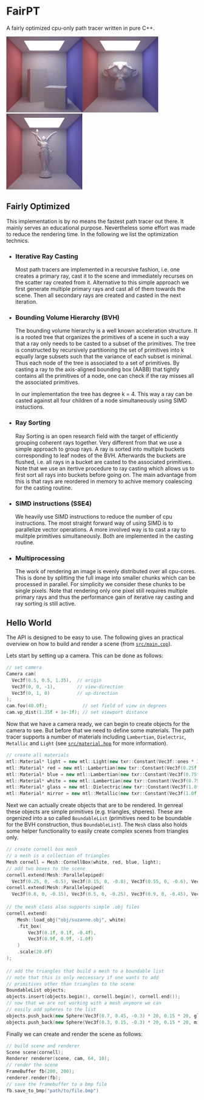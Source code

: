 # FairPT
A fairly optimized cpu-only path tracer written in pure C++.

![Cornell](img/cornell.bmp)![Suzanne](img/suzanne.bmp)![Lucy](img/lucy.bmp)

## Fairly Optimized

This implementation is by no means the fastest path tracer out there. It mainly serves an educational purpose. Nevertheless some effort was made to reduce the rendering time. In the following we list the optimization technics.

- ### Iterative Ray Casting
  Most path tracers are implemented in a recursive fashion, i.e. one creates a primary ray, cast it to the scene and immediately recurses on the scatter ray created from it. Alternative to this simple approach we first generate multiple primary rays and cast all of them towards the scene. Then all secondary rays are created and casted in the next iteration. 

- ### Bounding Volume Hierarchy (BVH)
  The bounding volume hierarchy is a well known acceleration structure. It is a rooted tree that organizes the primitives of a scene in such a way that a ray only needs to be casted to a subset of the primitives. The tree is constructed by recursively partitioning the set of primitives into k equally large subsets such that the variance of each subset is minimal. Thus each node of the tree is associated to a set of primitives. By casting a ray to the axis-aligned bounding box (AABB) that tightly contains all the primitives of a node, one can check if the ray misses all the associated primitives. 
  
  In our implementation the tree has degree k = 4. This way a ray can be casted against all four children of a node simultaneously using SIMD instuctions.

- ### Ray Sorting
  Ray Sorting is an open research field with the target of efficiently grouping coherent rays together. Very different from that we use a simple approach to group rays. A ray is sorted into multiple buckets corresponding to leaf nodes of the BVH. Afterwards the buckets are flushed, i.e. all rays in a bucket are casted to the associated primitives. Note that we use an itertive procedure to ray casting which allows us to first sort all rays into buckets before going on. The main advantage from this is that rays are reordered in memory to achive memory coalescing for the casting routine.
  
- ### SIMD instructions (SSE4)
  We heavily use SIMD instructions to reduce the number of cpu instructions. The most straight forward way of using SIMD is to parallelize vector operations. A more involved way is to cast a ray to mulitple primitives simultaneously. Both are implemented in the casting routine.
  
- ### Multiprocessing
  The work of rendering an image is evenly distributed over all cpu-cores. This is done by splitting the full image into smaller chunks which can be processed in parallel. For simplicity we consider these chunks to be single pixels. Note that rendering only one pixel still requires multiple primary rays and thus the performance gain of iterative ray casting and ray sorting is still active. 


## Hello World
  
The API is designed to be easy to use. The following gives an practical overview on how to build and render a scene (from [`src/main.cpp`](src/main.cpp)).

Lets start by setting up a camera. This can be done as follows:
```C++
// set camera
Camera cam(
  Vec3f(0.5, 0.5, 1.35),  // origin
  Vec3f(0, 0, -1),        // view-direction
  Vec3f(0, 1, 0)          // up-direction
);
cam.fov(40.0f);             // set field of view in degrees
cam.vp_dist(1.35f + 1e-3f); // set viewport distance
```

Now that we have a camera ready, we can begin to create objects for the camera to see. But before that we need to define some materials. The path tracer supports a number of materials including `Lambertian`, `Dielectric`, `Metallic` and `Light` (see [`src/material.hpp`](src/material.hpp) for more information).
```C++
// create all materials
mtl::Material* light = new mtl::Light(new txr::Constant(Vec3f::ones * 3.0f));
mtl::Material* red = new mtl::Lambertian(new txr::Constant(Vec3f(0.25f, 0.25f, 0.75f)));
mtl::Material* blue = new mtl::Lambertian(new txr::Constant(Vec3f(0.75f, 0.25f, 0.25f)));
mtl::Material* white = new mtl::Lambertian(new txr::Constant(Vec3f(0.75f, 0.75f, 0.75f)));
mtl::Material* glass = new mtl::Dielectric(new txr::Constant(Vec3f(1.0f, 1.0f, 1.0f)), 1.5f);
mtl::Material* mirror = new mtl::Metallic(new txr::Constant(Vec3f(1.0f, 1.0f, 1.0f)), 0.0f);
```

Next we can actually create objects that are to be rendered. In genreal these objects are simple primitives (e.g. triangles, shperes). These are orgenized into a so called `BoundableList` (primitives need to be boundable for the BVH construction, thus `BoundableList`). The `Mesh` class also holds some helper functionality to easily create complex scenes from triangles only.
```C++
// create cornell box mesh
// a mesh is a collection of triangles
Mesh cornell = Mesh::CornellBox(white, red, blue, light);
// add two boxes to the scene
cornell.extend(Mesh::Parallelepiped(
  Vec3f(0.25, 0, -0.5), Vec3f(0.15, 0, -0.8), Vec3f(0.55, 0, -0.6), Vec3f(0.25, 0.6, -0.5), white));
cornell.extend(Mesh::Parallelepiped(
  Vec3f(0.8, 0, -0.15), Vec3f(0.5, 0, -0.25), Vec3f(0.9, 0, -0.45), Vec3f(0.8, 0.3, -0.15), white));

// the mesh class also supports simple .obj files
cornell.extend(
    Mesh::load_obj("obj/suzanne.obj", white)
    .fit_box(
        Vec3f(0.1f, 0.1f, -0.4f),
        Vec3f(0.9f, 0.9f, -1.0f)
    )
    .scale(20.0f)
); 

// add the triangles that build a mesh to a boundable list
// note that this is only neccessary if one wants to add
// primitives other than triangles to the scene
BoundableList objects;
objects.insert(objects.begin(), cornell.begin(), cornell.end());
// now that we are not working with a mesh anymore we can
// easily add spheres to the list
objects.push_back(new Sphere(Vec3f(0.7, 0.45, -0.3) * 20, 0.15 * 20, glass));
objects.push_back(new Sphere(Vec3f(0.3, 0.15, -0.3) * 20, 0.15 * 20, mirror));
```

Finally we can create and render the scene as follows:
```C++
// build scene and renderer
Scene scene(cornell);
Renderer renderer(scene, cam, 64, 10);
// render the scene
FrameBuffer fb(200, 200);
renderer.render(fb);
// save the framebuffer to a bmp file
fb.save_to_bmp("path/to/file.bmp")
```
